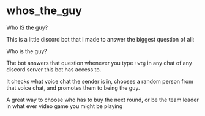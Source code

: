 # whos_the_guy
Who IS the guy?

This is a little discord bot that I made to answer the biggest question of all:

Who is the guy?

The bot answers that question whenever you type `!wtg` in any chat of any discord server this bot has access to.

It checks what voice chat the sender is in, chooses a random person from that voice chat, and promotes them to being the guy.

A great way to choose who has to buy the next round, or be the team leader in what ever video game you might be playing
